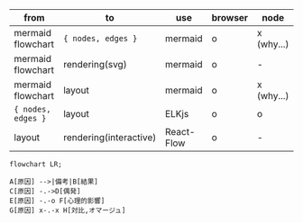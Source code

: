 | from               | to                     | use        | browser | node       |
| ------------------ | ---------------------- | ---------- | ------- | ---------- |
| mermaid flowchart  | `{ nodes, edges }`     | mermaid    | o       | x (why...) |
| mermaid flowchart  | rendering(svg)         | mermaid    | o       | -          |
| mermaid flowchart  | layout                 | mermaid    | o       | x (why...) |
| `{ nodes, edges }` | layout                 | ELKjs      | o       | o          |
| layout             | rendering(interactive) | React-Flow | o       | -          |

```mermaid
flowchart LR;

A[原因] -->|備考|B[結果]
C[原因] -.->D[偶発]
E[原因] -.-o F[心理的影響]
G[原因] x-.-x H[対比,オマージュ]

```
